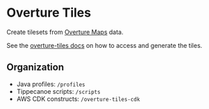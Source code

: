 # Overture Tiles

Create tilesets from [Overture Maps](http://overturemaps.org) data.

See the [overture-tiles docs](https://docs.overturemaps.org/examples/overture-tiles) on how to access and generate the tiles.

## Organization

* Java profiles: `/profiles`
* Tippecanoe scripts: `/scripts`
* AWS CDK constructs: `/overture-tiles-cdk`

